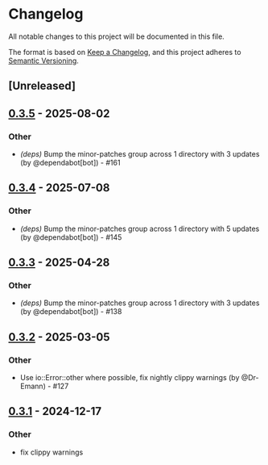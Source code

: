 # Changelog

All notable changes to this project will be documented in this file.

The format is based on [Keep a Changelog](https://keepachangelog.com/en/1.0.0/),
and this project adheres to [Semantic Versioning](https://semver.org/spec/v2.0.0.html).

## [Unreleased]

## [0.3.5](https://github.com/Dr-Emann/applesauce/compare/resource-fork-v0.3.4...resource-fork-v0.3.5) - 2025-08-02

### Other
- *(deps)* Bump the minor-patches group across 1 directory with 3 updates (by @dependabot[bot]) - #161

## [0.3.4](https://github.com/Dr-Emann/applesauce/compare/resource-fork-v0.3.3...resource-fork-v0.3.4) - 2025-07-08

### Other
- *(deps)* Bump the minor-patches group across 1 directory with 5 updates (by @dependabot[bot]) - #145

## [0.3.3](https://github.com/Dr-Emann/applesauce/compare/resource-fork-v0.3.2...resource-fork-v0.3.3) - 2025-04-28

### Other
- *(deps)* Bump the minor-patches group across 1 directory with 3 updates (by @dependabot[bot]) - #138

## [0.3.2](https://github.com/Dr-Emann/applesauce/compare/resource-fork-v0.3.1...resource-fork-v0.3.2) - 2025-03-05

### Other
- Use io::Error::other where possible, fix nightly clippy warnings (by @Dr-Emann) - #127

## [0.3.1](https://github.com/Dr-Emann/applesauce/compare/resource-fork-v0.3.0...resource-fork-v0.3.1) - 2024-12-17

### Other

- fix clippy warnings
